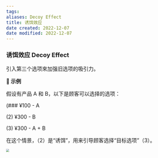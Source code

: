 ```yaml
---
tags: 
aliases: Decoy Effect
title: 诱饵效应
date created: 2022-12-07
date modified: 2022-12-07
---
```


### 诱饵效应 Decoy Effect

引入第三个选项來加强旧选项的吸引力。

**🔺 示例** 

假设有产品 A 和 B，以下是顾客可以选择的选项：

(### ¥100 - A

(2) ¥300 - B

(3) ¥300 - A + B

在这个情景，（2）是“诱饵”，用来引导顾客选择“目标选项”（3）。

<img src="https://xxpic.oss-cn-qingdao.aliyuncs.com/pic/12.png" style="zoom:50%;" />



